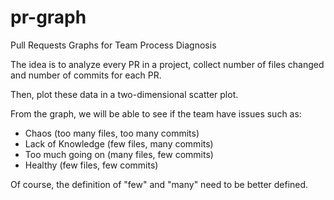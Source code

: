 # pr-graph
Pull Requests Graphs for Team Process Diagnosis

The idea is to analyze every PR in a project, collect number of files changed and number of commits for each PR.

Then, plot these data in a two-dimensional scatter plot.

From the graph, we will be able to see if the team have issues such as:

- Chaos (too many files, too many commits)
- Lack of Knowledge (few files, many commits)
- Too much going on (many files, few commits)
- Healthy (few files, few commits)

Of course, the definition of "few" and "many" need to be better defined.
